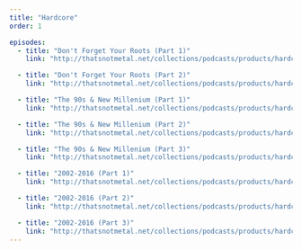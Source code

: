```yaml
---
title: "Hardcore"
order: 1

episodes:
  - title: "Don't Forget Your Roots (Part 1)"
    link: "http://thatsnotmetal.net/collections/podcasts/products/hardcore-special-dont-forget-your-roots-part-1"

  - title: "Don't Forget Your Roots (Part 2)"
    link: "http://thatsnotmetal.net/collections/podcasts/products/hardcore-special-dont-forget-your-roots-part-2"

  - title: "The 90s & New Millenium (Part 1)"
    link: "http://thatsnotmetal.net/collections/podcasts/products/hardcore-special-the-90s-new-millenium-part-1"

  - title: "The 90s & New Millenium (Part 2)"
    link: "http://thatsnotmetal.net/collections/podcasts/products/hardcore-special-the-90s-new-millenium-part-2"

  - title: "The 90s & New Millenium (Part 3)"
    link: "http://thatsnotmetal.net/collections/podcasts/products/hardcore-special-the-90s-new-millenium-part-3"

  - title: "2002-2016 (Part 1)"
    link: "http://thatsnotmetal.net/collections/podcasts/products/hardcore-special-2002-2016-part-1"

  - title: "2002-2016 (Part 2)"
    link: "http://thatsnotmetal.net/collections/podcasts/products/hardcore-special-2002-2016-part-2"

  - title: "2002-2016 (Part 3)"
    link: "http://thatsnotmetal.net/collections/podcasts/products/hardcore-special-2002-2016-part-3"
---
```

